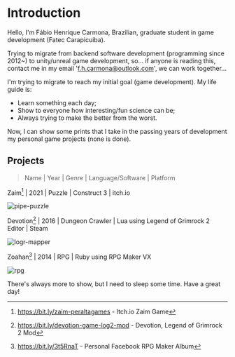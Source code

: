 # Introduction

Hello, I'm Fábio Henrique Carmona, Brazilian, graduate student in game development (Fatec Carapicuiba).

Trying to migrate from backend software development (programming since 2012~) to unity/unreal game development, so... if anyone is reading this, contact me in my email 'f.h.carmona@outlook.com', we can work together...

I'm trying to migrate to reach my initial goal (game development). My life guide is:

- Learn something each day;
- Show to everyone how interesting/fun science can be;
- Always trying to make the better from the worst.

Now, I can show some prints that I take in the passing years of development my personal game projects (none is done).

## Projects

> Name | Year | Genre | Language/Software | Platform

Zaim[^1] | 2021 | Puzzle | Construct 3 | itch.io

![pipe-puzzle](https://user-images.githubusercontent.com/100398695/155658094-ee736a93-524b-4a50-ae71-5739d1978d40.png)


Devotion[^2] | 2016 | Dungeon Crawler | Lua using Legend of Grimrock 2 Editor | Steam

![logr-mapper](https://user-images.githubusercontent.com/100398695/155658109-e6dec763-d153-43bf-a08a-67f9288e10ff.png)


Zoahan[^3] | 2014 | RPG | Ruby using RPG Maker VX

![rpg](https://user-images.githubusercontent.com/100398695/155658289-05621792-3f5a-4890-97c8-04892ce44460.png)

[^1]: https://bit.ly/zaim-peraltagames - Itch.io Zaim Game
[^2]: https://bit.ly/devotion-game-log2-mod - Devotion, Legend of Grimrock 2 Mod
[^3]: https://bit.ly/3t5RnaT - Personal Facebook RPG Maker Album

There's always more to show, but I need to sleep some time.
Have a great day!

